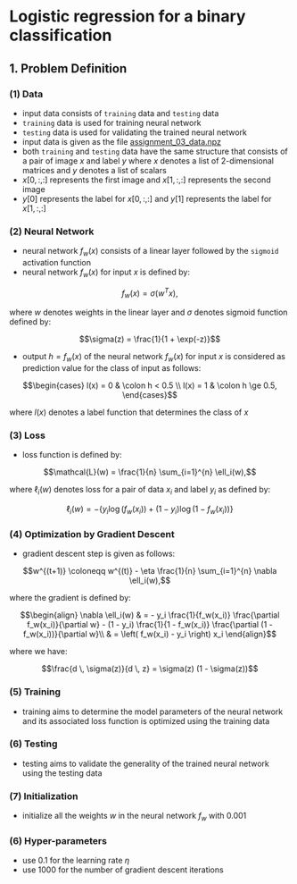 # Logistic regression for a binary classification

## 1. Problem Definition

### (1) Data

- input data consists of `training` data and `testing` data
- `training` data is used for training neural network
- `testing` data is used for validating the trained neural network
- input data is given as the file [assignment_03_data.npz](https://gitlab.com/cau-class/neural-network/2021-2/assignment/-/blob/main/03/assignment_03_data.npz)
- both `training` and `testing` data have the same structure that consists of a pair of image $`x`$ and label $`y`$ where $`x`$ denotes a list of 2-dimensional matrices and $`y`$ denotes a list of scalars
- $`x[0, :, :]`$ represents the first image and $`x[1, :, :]`$ represents the second image
- $`y[0]`$ represents the label for $`x[0, :, :]`$ and $`y[1]`$ represents the label for $`x[1, :, :]`$

### (2) Neural Network

- neural network $`f_w(x)`$ consists of a linear layer followed by the `sigmoid` activation function 
- neural network $`f_w(x)`$ for input $`x`$ is defined by:
```math
f_w(x) = \sigma( w^T x ),
```
where $`w`$ denotes weights in the linear layer and $`\sigma`$ denotes sigmoid function defined by:
```math
\sigma(z) = \frac{1}{1 + \exp(-z)}
```
- output $`h = f_w(x)`$ of the neural network $`f_w(x)`$ for input $`x`$ is considered as prediction value for the class of input as follows:
```math
\begin{cases}
l(x) = 0 & \colon h < 0.5 \\
l(x) = 1 & \colon h \ge 0.5,
\end{cases}
```
where $`l(x)`$ denotes a label function that determines the class of $`x`$

### (3) Loss

- loss function is defined by:
```math
\mathcal{L}(w) = \frac{1}{n} \sum_{i=1}^{n} \ell_i(w),
```
where $`\ell_i(w)`$ denotes loss for a pair of data $`x_i`$ and label $`y_i`$ as defined by:
```math
\ell_i(w) = - \left\{ y_i \log{(f_w(x_i))} + (1 - y_i) \log{(1 - f_w(x_i))} \right\}
```

### (4) Optimization by Gradient Descent

- gradient descent step is given as follows:
```math
w^{(t+1)} \coloneqq w^{(t)} - \eta \frac{1}{n} \sum_{i=1}^{n} \nabla \ell_i(w),
```
where the gradient is defined by:
```math
\begin{align}
\nabla \ell_i(w) & = - y_i \frac{1}{f_w(x_i)} \frac{\partial f_w(x_i)}{\partial w} - (1 - y_i) \frac{1}{1 - f_w(x_i)} \frac{\partial (1 - f_w(x_i))}{\partial w}\\
& = \left( f_w(x_i) - y_i \right) x_i
\end{align}
```
where we have:
```math
\frac{d \, \sigma(z)}{d \, z} = \sigma(z) (1 - \sigma(z))
```

### (5) Training

- training aims to determine the model parameters of the neural network and its associated loss function is optimized using the training data

### (6) Testing

- testing aims to validate the generality of the trained neural network using the testing data

### (7) Initialization

- initialize all the weights $`w`$ in the neural network $`f_w`$ with $`0.001`$

### (6) Hyper-parameters

- use $`0.1`$ for the learning rate $`\eta`$
- use $`1000`$ for the number of gradient descent iterations